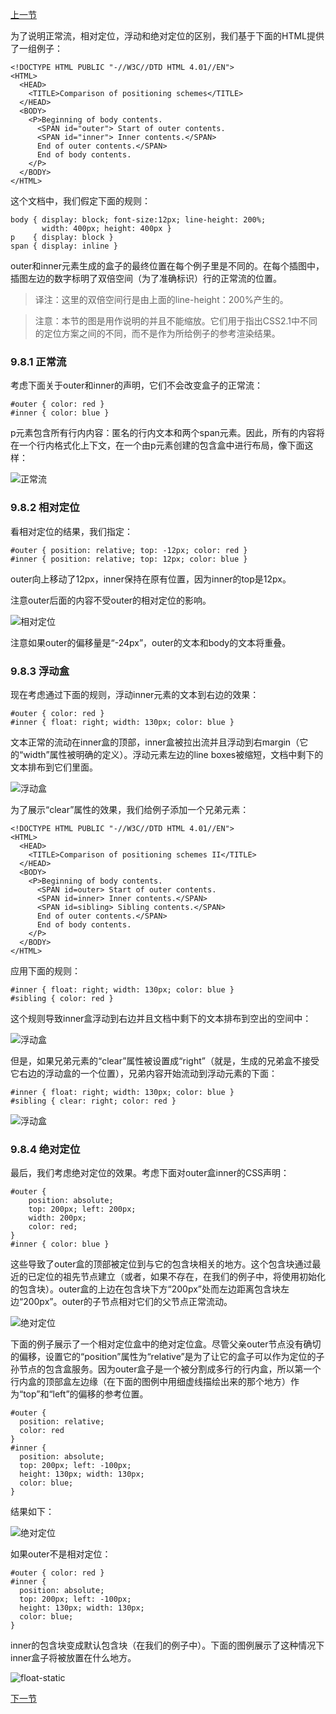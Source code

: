 [上一节](9.7-“display”，“position”，“float”之间的关系.md)

为了说明正常流，相对定位，浮动和绝对定位的区别，我们基于下面的HTML提供了一组例子：

	<!DOCTYPE HTML PUBLIC "-//W3C//DTD HTML 4.01//EN">
	<HTML>
	  <HEAD>
	    <TITLE>Comparison of positioning schemes</TITLE>
	  </HEAD>
	  <BODY>
	    <P>Beginning of body contents.
	      <SPAN id="outer"> Start of outer contents.
	      <SPAN id="inner"> Inner contents.</SPAN>
	      End of outer contents.</SPAN>
	      End of body contents.
	    </P>
	  </BODY>
	</HTML>


这个文档中，我们假定下面的规则：

	body { display: block; font-size:12px; line-height: 200%; 
	       width: 400px; height: 400px }
	p    { display: block }
	span { display: inline }


outer和inner元素生成的盒子的最终位置在每个例子里是不同的。在每个插图中，插图左边的数字标明了双倍空间（为了准确标识）行的正常流的位置。


>译注：这里的双倍空间行是由上面的line-height：200%产生的。

>注意：本节的图是用作说明的并且不能缩放。它们用于指出CSS2.1中不同的定位方案之间的不同，而不是作为所给例子的参考渲染结果。


### 9.8.1 正常流
考虑下面关于outer和inner的声明，它们不会改变盒子的正常流：

	#outer { color: red }
	#inner { color: blue }

p元素包含所有行内内容：匿名的行内文本和两个span元素。因此，所有的内容将在一个行内格式化上下文，在一个由p元素创建的包含盒中进行布局，像下面这样：

![正常流](img/flow-generic.png)

### 9.8.2 相对定位

看相对定位的结果，我们指定：


	#outer { position: relative; top: -12px; color: red }
	#inner { position: relative; top: 12px; color: blue }

outer向上移动了12px，inner保持在原有位置，因为inner的top是12px。


注意outer后面的内容不受outer的相对定位的影响。

![相对定位](img/flow-relative.png)

注意如果outer的偏移量是“-24px”，outer的文本和body的文本将重叠。

### 9.8.3 浮动盒

现在考虑通过下面的规则，浮动inner元素的文本到右边的效果：


	#outer { color: red }
	#inner { float: right; width: 130px; color: blue }


文本正常的流动在inner盒的顶部，inner盒被拉出流并且浮动到右margin（它的“width”属性被明确的定义）。浮动元素左边的line boxes被缩短，文档中剩下的文本排布到它们里面。

![浮动盒](img/flow-float.png)

为了展示“clear”属性的效果，我们给例子添加一个兄弟元素：


	<!DOCTYPE HTML PUBLIC "-//W3C//DTD HTML 4.01//EN">
	<HTML>
	  <HEAD>
	    <TITLE>Comparison of positioning schemes II</TITLE>
	  </HEAD>
	  <BODY>
	    <P>Beginning of body contents.
	      <SPAN id=outer> Start of outer contents.
	      <SPAN id=inner> Inner contents.</SPAN>
	      <SPAN id=sibling> Sibling contents.</SPAN>
	      End of outer contents.</SPAN>
	      End of body contents.
	    </P>
	  </BODY>
	</HTML>


应用下面的规则：

	#inner { float: right; width: 130px; color: blue }
	#sibling { color: red }

这个规则导致inner盒浮动到右边并且文档中剩下的文本排布到空出的空间中：


![浮动盒](img/flow-clear.png)

但是，如果兄弟元素的“clear”属性被设置成“right”（就是，生成的兄弟盒不接受它右边的浮动盒的一个位置），兄弟内容开始流动到浮动元素的下面：

	#inner { float: right; width: 130px; color: blue }
	#sibling { clear: right; color: red }


![浮动盒](img/flow-clear2.png)

### 9.8.4 绝对定位

最后，我们考虑绝对定位的效果。考虑下面对outer盒inner的CSS声明：


	#outer { 
	    position: absolute; 
	    top: 200px; left: 200px; 
	    width: 200px; 
	    color: red;
	}
	#inner { color: blue }


这些导致了outer盒的顶部被定位到与它的包含块相关的地方。这个包含块通过最近的已定位的祖先节点建立（或者，如果不存在，在我们的例子中，将使用初始化的包含块）。outer盒的上边在包含块下方“200px”处而左边距离包含块左边“200px”。outer的子节点相对它们的父节点正常流动。

![绝对定位](img/flow-absolute.png)

下面的例子展示了一个相对定位盒中的绝对定位盒。尽管父亲outer节点没有确切的偏移，设置它的“position”属性为“relative”是为了让它的盒子可以作为定位的子孙节点的包含盒服务。因为outer盒子是一个被分割成多行的行内盒，所以第一个行内盒的顶部盒左边缘（在下面的图例中用细虚线描绘出来的那个地方）作为“top”和“left”的偏移的参考位置。

	#outer { 
	  position: relative; 
	  color: red 
	}
	#inner { 
	  position: absolute; 
	  top: 200px; left: -100px; 
	  height: 130px; width: 130px; 
	  color: blue;
	}

结果如下：

![绝对定位](http://www.w3.org/TR/CSS21/images/flow-abs-rel.png)


如果outer不是相对定位：


	#outer { color: red }
	#inner {
	  position: absolute; 
	  top: 200px; left: -100px; 
	  height: 130px; width: 130px; 
	  color: blue;
	}


inner的包含块变成默认包含块（在我们的例子中）。下面的图例展示了这种情况下inner盒子将被放置在什么地方。

![float-static](img/flow-static.png)

[下一节](9.9-分层描述.md)
